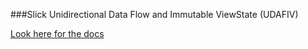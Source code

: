 ###Slick Unidirectional Data Flow and Immutable ViewState (UDAFIV)

[Look here for the docs](https://github.com/MRezaNasirloo/Slick/docs/SlickPresenterUni.md)